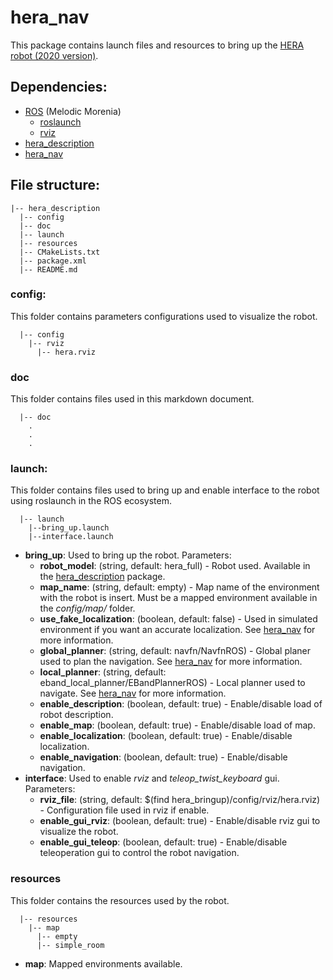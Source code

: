 # hera_nav

This package contains launch files and resources to bring up the [HERA robot (2020 version)](http://robofei.aquinno.com/athome/wp-content/uploads/2020/01/TDP2020ROBOFEI.pdf).

## Dependencies:
* [ROS](https://www.ros.org/) (Melodic Morenia)
  * [roslaunch](http://wiki.ros.org/roslaunch)
  * [rviz](http://wiki.ros.org/rviz)
* [hera_description](https://gitlab.com/fpimentel/hera/hera_description)
* [hera_nav](https://gitlab.com/fpimentel/hera/hera_nav)

## File structure:
```
|-- hera_description
  |-- config
  |-- doc
  |-- launch
  |-- resources
  |-- CMakeLists.txt
  |-- package.xml
  |-- README.md
```

### config:
This folder contains parameters configurations used to visualize the robot.
```
  |-- config
    |-- rviz
      |-- hera.rviz
```

### doc
This folder contains files used in this markdown document.
```
  |-- doc
    .
    .
    .
```

### launch:
This folder contains files used to bring up and enable interface to the robot using roslaunch in the ROS ecosystem.
```
  |-- launch
    |--bring_up.launch
    |--interface.launch
```
* **bring_up**: Used to bring up the robot. Parameters:
  * **robot_model**: (string, default: hera_full) - Robot used. Available in the [hera_description](https://gitlab.com/fpimentel/hera/hera_description) package.
  * **map_name**: (string, default: empty) - Map name of the environment with the robot is insert. Must be a mapped environment available in the _config/map/_ folder.
  * **use_fake_localization**: (boolean, default: false) - Used in simulated environment if you want an accurate localization. See [hera_nav](https://gitlab.com/fpimentel/hera/hera_nav) for more information.
  * **global_planner**: (string, default: navfn/NavfnROS) - Global planer used to plan the navigation. See [hera_nav](https://gitlab.com/fpimentel/hera/hera_nav) for more information.
  * **local_planner**: (string, default: eband_local_planner/EBandPlannerROS) - Local planner used to navigate. See [hera_nav](https://gitlab.com/fpimentel/hera/hera_nav) for more information.
  * **enable_description**: (boolean, default: true) - Enable/disable load of robot description.
  * **enable_map**: (boolean, default: true) - Enable/disable load of map.
  * **enable_localization**: (boolean, default: true) - Enable/disable localization.
  * **enable_navigation**: (boolean, default: true) - Enable/disable navigation.
* **interface**: Used to enable _rviz_ and _teleop_twist_keyboard_ gui. Parameters:
  * **rviz_file**: (string, default: $(find hera_bringup)/config/rviz/hera.rviz) - Configuration file used in rviz if enable.
  * **enable_gui_rviz**: (boolean, default: true) - Enable/disable rviz gui to visualize the robot.
  * **enable_gui_teleop**: (boolean, default: true) - Enable/disable teleoperation gui to control the robot navigation.

### resources
This folder contains the resources used by the robot.
```
  |-- resources
    |-- map
      |-- empty
      |-- simple_room
```
* **map**: Mapped environments available.
